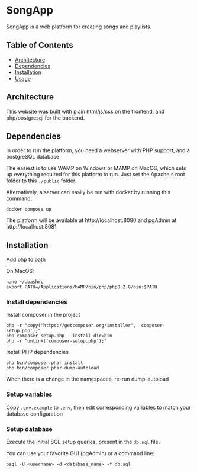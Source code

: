 # SongApp

SongApp is a web platform for creating songs and playlists. 

## Table of Contents

- [Architecture](#architecture)
- [Dependencies](#dependencies)
- [Installation](#installation)
- [Usage](#usage)

## Architecture

This website was built with plain html/js/css on the frontend, and php/postgresql for the backend.

## Dependencies
 
In order to run the platform, you need a webserver with PHP support, and a postgreSQL database

The easiest is to use WAMP on Windows or MAMP on MacOS, which sets up everything required for this platform to run. Just set the Apache's root folder to this `./public` folder.

Alternatively, a server can easily be run with docker by running this command:
```
docker compose up
```

The platform will be available at http://localhost:8080 and pgAdmin at http://localhost:8081

## Installation

Add php to path

On MacOS:
```
nano ~/.bashrc
export PATH=/Applications/MAMP/bin/php/php8.2.0/bin:$PATH
```

### Install dependencies

Install composer in the project
```
php -r "copy('https://getcomposer.org/installer', 'composer-setup.php');"
php composer-setup.php --install-dir=bin
php -r "unlink('composer-setup.php');"
```

Install PHP dependencies
```
php bin/composer.phar install
php bin/composer.phar dump-autoload
```

When there is a change in the namespaces, re-run dump-autoload

### Setup variables

Copy `.env.example` to `.env`, then edit corresponding variables to match your database configuration

### Setup database

Execute the initial SQL setup queries, present in the `db.sql` file.

You can use your favorite GUI (pgAdmin) or a command line:
````
psql -U <username> -d <database_name> -f db.sql
``````